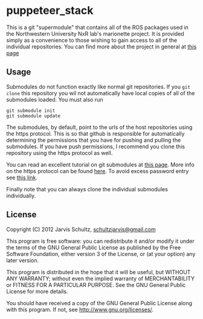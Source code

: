 puppeteer_stack
===============

This is a git "supermodule" that contains all of the ROS packages used
in the Northwestern University NxR lab's marionette project.  It is
provided simply as a convenience to those wishing to gain access to
all of the individual repositories.  You can find more about the
project in general at [this page][lims]


Usage
-----

Submodules do not function exactly like normal git repositories.  If
you `git clone` this repository you wil not automatically have local
copies of all of the submodules loaded.  You must also run 

    git submodule init
    git submodule update

The submodules, by default, point to the urls of the host repositories
using the https protocol.  This is so that github is responsible for
automatically determining the permissions that you have for pushing
and pulling the submodules.  If you have push permissions, I recommend
you clone this repository using the https protocol as well.

You can read an excellent tutorial on git submodules at [this
page][subs]. More info on the https protocol can be found
[here][https]. To avoid excess password entry see [this link][pass].

Finally note that you can always clone the individual submodules
individually.


License
-------

Copyright (C) 2012 Jarvis Schultz, schultzjarvis@gmail.com

This program is free software: you can redistribute it and/or modify
it under the terms of the GNU General Public License as published by
the Free Software Foundation, either version 3 of the License, or
(at your option) any later version.

This program is distributed in the hope that it will be useful,
but WITHOUT ANY WARRANTY; without even the implied warranty of
MERCHANTABILITY or FITNESS FOR A PARTICULAR PURPOSE.  See the
GNU General Public License for more details.

You should have received a copy of the GNU General Public License
along with this program.  If not, see <http://www.gnu.org/licenses/>.

[lims]: http://nxr.northwestern.edu/research/scalable-algorithms-physical-systems/marionettes
[subs]: http://www.arlocarreon.com/blog/git/git-repo-inside-a-git-repo/
[https]: https://help.github.com/articles/which-remote-url-should-i-use
[pass]: https://help.github.com/articles/set-up-git#password-caching